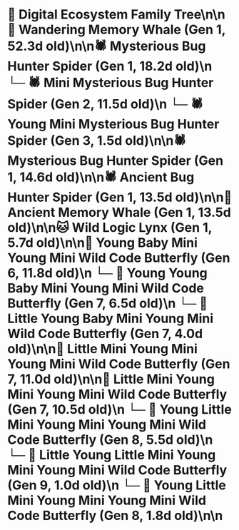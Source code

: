 # 🌳 Digital Ecosystem Family Tree\n\n🐋 Wandering Memory Whale (Gen 1, 52.3d old)\n\n🕷️ Mysterious Bug Hunter Spider (Gen 1, 18.2d old)\n  └─ 🕷️ Mini Mysterious Bug Hunter Spider (Gen 2, 11.5d old)\n    └─ 🕷️ Young Mini Mysterious Bug Hunter Spider (Gen 3, 1.5d old)\n\n🕷️ Mysterious Bug Hunter Spider (Gen 1, 14.6d old)\n\n🕷️ Ancient Bug Hunter Spider (Gen 1, 13.5d old)\n\n🐋 Ancient Memory Whale (Gen 1, 13.5d old)\n\n🐱 Wild Logic Lynx (Gen 1, 5.7d old)\n\n🦋 Young Baby Mini Young Mini Wild Code Butterfly (Gen 6, 11.8d old)\n  └─ 🦋 Young Young Baby Mini Young Mini Wild Code Butterfly (Gen 7, 6.5d old)\n  └─ 🦋 Little Young Baby Mini Young Mini Wild Code Butterfly (Gen 7, 4.0d old)\n\n🦋 Little Mini Young Mini Young Mini Wild Code Butterfly (Gen 7, 11.0d old)\n\n🦋 Little Mini Young Mini Young Mini Wild Code Butterfly (Gen 7, 10.5d old)\n  └─ 🦋 Young Little Mini Young Mini Young Mini Wild Code Butterfly (Gen 8, 5.5d old)\n    └─ 🦋 Little Young Little Mini Young Mini Young Mini Wild Code Butterfly (Gen 9, 1.0d old)\n  └─ 🦋 Young Little Mini Young Mini Young Mini Wild Code Butterfly (Gen 8, 1.8d old)\n\n